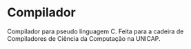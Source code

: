 # Compilador
Compilador para pseudo linguagem C. Feita para a cadeira de Compiladores de Ciência da Computação na UNICAP.
